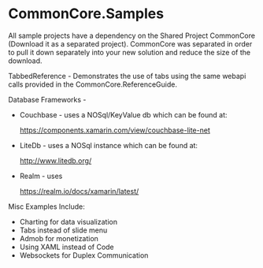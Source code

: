 # CommonCore.Samples

All sample projects have a dependency on the Shared Project CommonCore (Download it as a separated project). CommonCore was separated in order to pull it down separately into your new solution and reduce the size of the download.

TabbedReference - Demonstrates the use of tabs using the same webapi calls provided in the CommonCore.ReferenceGuide.

Database Frameworks -
* Couchbase - uses a NOSql/KeyValue db which can be found at: 

  https://components.xamarin.com/view/couchbase-lite-net
  
* LiteDb 	  - uses a NOSql instance which can be found at: 

  http://www.litedb.org/
  
* Realm     - uses 

  https://realm.io/docs/xamarin/latest/
  
  
Misc Examples Include:
* Charting for data visualization
* Tabs instead of slide menu
* Admob for monetization
* Using XAML instead of Code
* Websockets for Duplex Communication
